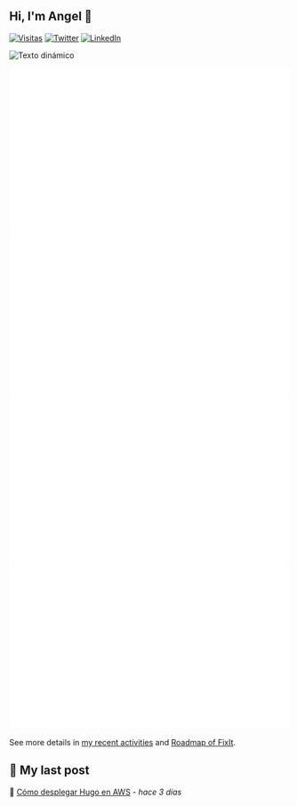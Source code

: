 ## Hi, I'm Angel 👋

[![Visitas](https://komarev.com/ghpvc/?username=tuusuario)](https://github.com/azuar4e)
[![Twitter](https://img.shields.io/badge/Twitter-1DA1F2?style=for-the-badge&logo=twitter&logoColor=white)](https://twitter.com/angelazuara_17)
[![LinkedIn](https://img.shields.io/badge/LinkedIn-0077B5?style=for-the-badge&logo=linkedin&logoColor=white)](https://linkedin.com/in/angel-azuara)

![Texto dinámico](https://readme-typing-svg.herokuapp.com/?lines=Computer+Science+Student;Cloud+Computing+Enjoyer;Open+Source+Contributor)

<div>
    <a href="https://github.com/jstrieb/github-stats#gh-dark-mode-only">
        <img src="https://github.com/Lruihao/github-stats/blob/master/generated/overview.svg#gh-dark-mode-only" />
        <img src="https://github.com/Lruihao/github-stats/blob/master/generated/languages.svg#gh-dark-mode-only" />
    </a>
    <a href="https://github.com/jstrieb/github-stats#gh-light-mode-only">
        <img src="https://github.com/Lruihao/github-stats/blob/master/generated/overview.svg#gh-light-mode-only" />
        <img src="https://github.com/Lruihao/github-stats/blob/master/generated/languages.svg#gh-light-mode-only" />
    </a>
    <p>See more details in <a href="https://github.com/users/Lruihao/projects/1">my recent activities</a> and <a href="https://github.com/orgs/hugo-fixit/projects/2">Roadmap of FixIt</a>.</p>
</div>

## 📝 My last post
🔗 [Cómo desplegar Hugo en AWS](https://lruihao.cn/posts/flexbox/) - _hace 3 días_
